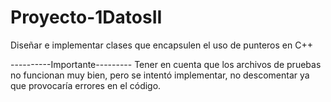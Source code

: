 # Proyecto-1DatosII
Diseñar e implementar clases que encapsulen el uso de punteros en C++

----------Importante---------
Tener en cuenta que los archivos de pruebas no funcionan muy bien, pero se intentó implementar, no descomentar ya que provocaría errores en el código.
